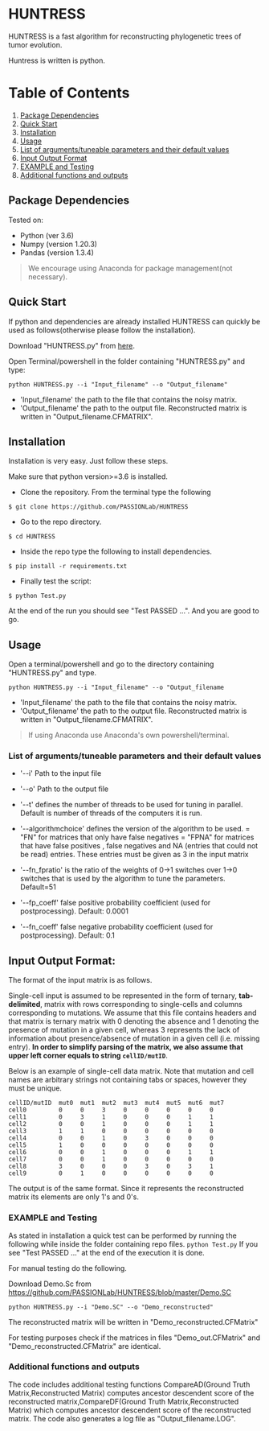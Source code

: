 # HUNTRESS

HUNTRESS is a fast algorithm for reconstructing phylogenetic trees of tumor evolution.

Huntress is written is python. 

# Table of Contents
1. [Package Dependencies](#PackD)
2. [Quick Start](#QS)
3. [Installation](#installation)
4. [Usage](#usage)
5. [List of arguments/tuneable parameters and their default values](#list)
6. [Input Output Format](#IOFormat)
7. [EXAMPLE and Testing](#ET)
8. [Additional functions and outputs](#additional)


## Package Dependencies <a name="PackD"></a>
Tested on:

- Python   (ver 3.6) 
- Numpy    (version 1.20.3)
- Pandas   (version 1.3.4)

> We encourage using Anaconda for package management(not necessary). 

## Quick Start <a name="QS"></a>
If python and dependencies are already installed HUNTRESS can quickly be used as follows(otherwise please follow the installation). 

Download "HUNTRESS.py" from [here]( https://github.com/PASSIONLab/HUNTRESS/blob/master/HUNTRESS.py).

Open Terminal/powershell in the folder containing "HUNTRESS.py" and type:

`python HUNTRESS.py --i "Input_filename" --o "Output_filename" `

- 'Input_filename' the path to the file that contains the noisy matrix.
- 'Output_filename' the path to the output file. Reconstructed matrix is written in "Output_filename.CFMATRIX". 


## Installation <a name="installation"></a>

Installation is very easy. Just follow these steps.   

Make sure that python version>=3.6 is installed.

- Clone the repository. From the terminal type the following

`$ git clone https://github.com/PASSIONLab/HUNTRESS  `

- Go to the repo directory.

`$ cd HUNTRESS`

- Inside the repo type the following to install dependencies. 

`$ pip install -r requirements.txt`

- Finally test the script:

`$ python Test.py`

At the end of the run you should see "Test PASSED ...". And you are good to go.


## Usage <a name="usage"></a>

Open a terminal/powershell and go to the directory containing "HUNTRESS.py" and type.

`python HUNTRESS.py --i "Input_filename" --o "Output_filename `

- 'Input_filename' the path to the file that contains the noisy matrix.
- 'Output_filename' the path to the output file. Reconstructed matrix is written in "Output_filename.CFMATRIX". 

> If using Anaconda use Anaconda's own powershell/terminal.  

### List of arguments/tuneable parameters and their default values <a name="list"></a>

- '--i' Path to the input file

- '--o' Path to the output file 

- '--t' defines the number of threads to be used for tuning in parallel. Default is number of threads of the computers it is run. 

- '--algorithmchoice' defines the version of the algorithm to be used.
           = "FN" for matrices that only have false negatives
           = "FPNA" for matrices that have false positives , false negatives and NA (entries that could not be read) entries. These entries must be given as 3 in the input matrix

- '--fn_fpratio' is the ratio of the weights of 0->1 switches over 1->0 switches that is used by the algorithm to tune the parameters.
 Default=51            

- '--fp_coeff' false positive probability coefficient (used for postprocessing).
 Default: 0.0001

- '--fn_coeff' false negative probability coefficient (used for postprocessing).
 Default: 0.1   

## Input Output Format: <a name="IOFormat"></a>
The format of the input matrix is as follows.

Single-cell input is assumed to be represented in the form of ternary, __tab-delimited__, matrix with rows corresponding to single-cells and columns corresponding to mutations. We assume that this file contains headers and that matrix is ternary matrix with 0 denoting the absence and 1 denoting the presence of mutation in a given cell, whereas 3 represents the lack of information about presence/absence of mutation in a given cell (i.e. missing entry). __In order to simplify parsing of the matrix, we also assume that upper left corner equals to string `cellID/mutID`__.

Below is an example of single-cell data matrix. Note that mutation and cell names are arbitrary strings not containing tabs or spaces, however they must be unique.
```
cellID/mutID  mut0  mut1  mut2  mut3  mut4  mut5  mut6  mut7
cell0         0     0     3     0     0     0     0     0
cell1         0     3     1     0     0     0     1     1
cell2         0     0     1     0     0     0     1     1
cell3         1     1     0     0     0     0     0     0
cell4         0     0     1     0     3     0     0     0
cell5         1     0     0     0     0     0     0     0
cell6         0     0     1     0     0     0     1     1
cell7         0     0     1     0     0     0     0     0
cell8         3     0     0     0     3     0     3     1
cell9         0     1     0     0     0     0     0     0
```

The output is of the same format. Since it represents the reconstructed matrix its elements are only 1's and 0's. 

### EXAMPLE and Testing <a name="ET"></a>

As stated in installation a quick test can be performed by running the following while inside the folder containing repo files. 
`python Test.py`
If you see "Test PASSED ..." at the end of the execution it is done.

For manual testing do the following.

Download Demo.Sc from https://github.com/PASSIONLab/HUNTRESS/blob/master/Demo.SC 

`python HUNTRESS.py --i "Demo.SC" --o "Demo_reconstructed" `

The reconstructed matrix will be written in "Demo_reconstructed.CFMatrix"

For testing purposes check if the matrices in files "Demo_out.CFMatrix" and "Demo_reconstructed.CFMatrix" are identical.


### Additional functions and outputs <a name="additional"></a>
The code includes additional testing functions CompareAD(Ground Truth Matrix,Reconstructed Matrix) computes ancestor descendent score of the reconstructed matrix,CompareDF(Ground Truth Matrix,Reconstructed Matrix) which computes ancestor descendent score of the reconstructed matrix. The code also generates a log file as "Output_filename.LOG". 



